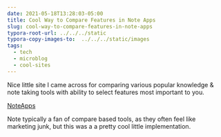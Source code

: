 ```yaml
---
date: 2021-05-18T13:28:03-05:00
title: Cool Way to Compare Features in Note Apps
slug: cool-way-to-compare-features-in-note-apps
typora-root-url: ../../../static
typora-copy-images-to:  ../../../static/images
tags:
  - tech
  - microblog
  - cool-sites
---
```


Nice little site I came across for comparing various popular knowledge & note taking tools with ability to select features most important to you.

[NoteApps](https://www.noteapps.info/apps/compare?note_app=bear%2Bnotion%2Bobsidian&selected_group=appearance#compare-preface)

Note typically a fan of compare based tools, as they often feel like marketing junk, but this was a a pretty cool little implementation.
